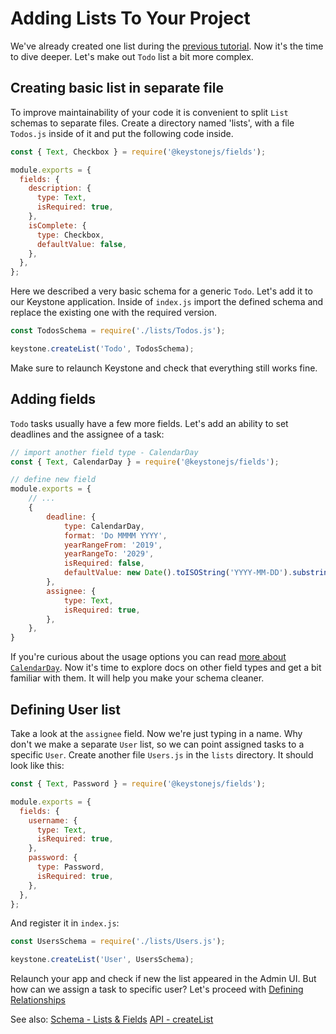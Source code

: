 <!--[meta]
section: tutorials
title: Adding Lists To Your Project
order: 2
[meta]-->

# Adding Lists To Your Project

We've already created one list during the [previous tutorial](/docs/tutorials/new-project.md).
Now it's the time to dive deeper. Let's make out `Todo` list a bit more complex.

## Creating basic list in separate file

To improve maintainability of your code it is convenient to split `List` schemas to separate files.
Create a directory named 'lists', with a file `Todos.js` inside of it and put the following code inside.

```javascript
const { Text, Checkbox } = require('@keystonejs/fields');

module.exports = {
  fields: {
    description: {
      type: Text,
      isRequired: true,
    },
    isComplete: {
      type: Checkbox,
      defaultValue: false,
    },
  },
};
```

Here we described a very basic schema for a generic `Todo`. Let's add it to our Keystone application.
Inside of `index.js` import the defined schema and replace the existing one with the required version.

```javascript
const TodosSchema = require('./lists/Todos.js');

keystone.createList('Todo', TodosSchema);
```

Make sure to relaunch Keystone and check that everything still works fine.

## Adding fields

`Todo` tasks usually have a few more fields. Let's add an ability to set deadlines and the assignee of a task:

```javascript
// import another field type - CalendarDay
const { Text, CalendarDay } = require('@keystonejs/fields');

// define new field
module.exports = {
    // ...
    {
        deadline: {
            type: CalendarDay,
            format: 'Do MMMM YYYY',
            yearRangeFrom: '2019',
            yearRangeTo: '2029',
            isRequired: false,
            defaultValue: new Date().toISOString('YYYY-MM-DD').substring(0, 10),
        },
        assignee: {
            type: Text,
            isRequired: true,
        },
    },
}
```

If you're curious about the usage options you can read [more about `CalendarDay`](/packages/fields/src/types/CalendarDay/README.md).
Now it's time to explore docs on other field types and get a bit familiar with them. It will help you make your schema cleaner.

## Defining User list

Take a look at the `assignee` field. Now we're just typing in a name.
Why don't we make a separate `User` list, so we can point assigned tasks to a specific `User`.
Create another file `Users.js` in the `lists` directory. It should look like this:

```javascript
const { Text, Password } = require('@keystonejs/fields');

module.exports = {
  fields: {
    username: {
      type: Text,
      isRequired: true,
    },
    password: {
      type: Password,
      isRequired: true,
    },
  },
};
```

And register it in `index.js`:

```javascript
const UsersSchema = require('./lists/Users.js');

keystone.createList('User', UsersSchema);
```

<!-- FIXME:TL We haven't shown then how to get an Admin UI yes!!!! -->

Relaunch your app and check if new the list appeared in the Admin UI. 
But how can we assign a task to specific user? Let's proceed with [Defining Relationships](/docs/tutorials/relationships.md)

See also:
[Schema - Lists & Fields](/docs/guides/schema.md)
[API - createList](/docs/api/create-list.md)
